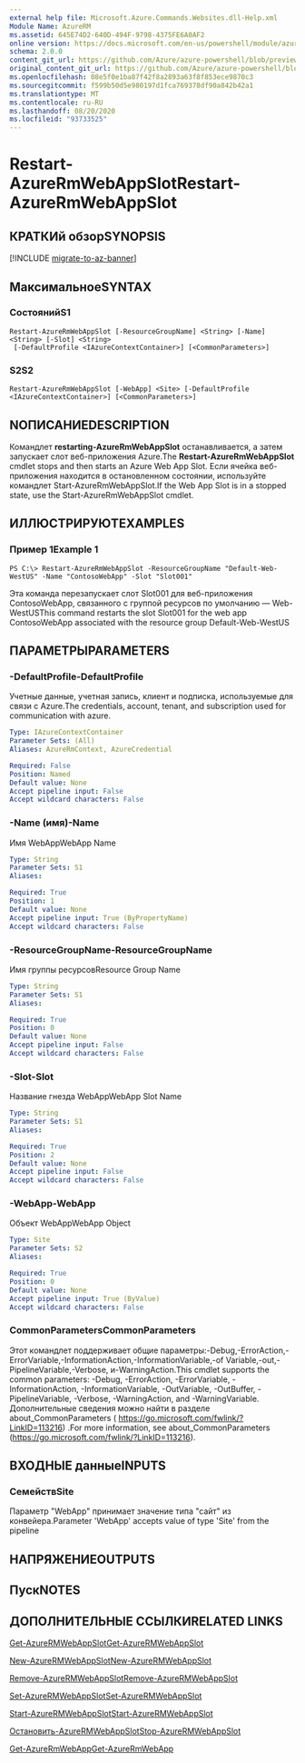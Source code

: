 ```yaml
---
external help file: Microsoft.Azure.Commands.Websites.dll-Help.xml
Module Name: AzureRM
ms.assetid: 645E74D2-640D-494F-9798-4375FE6A0AF2
online version: https://docs.microsoft.com/en-us/powershell/module/azurerm.websites/restart-azurermwebappslot
schema: 2.0.0
content_git_url: https://github.com/Azure/azure-powershell/blob/preview/src/ResourceManager/Websites/Commands.Websites/help/Restart-AzureRmWebAppSlot.md
original_content_git_url: https://github.com/Azure/azure-powershell/blob/preview/src/ResourceManager/Websites/Commands.Websites/help/Restart-AzureRmWebAppSlot.md
ms.openlocfilehash: 08e5f0e1ba87f42f8a2893a63f8f853ece9870c3
ms.sourcegitcommit: f599b50d5e980197d1fca769378df90a842b42a1
ms.translationtype: MT
ms.contentlocale: ru-RU
ms.lasthandoff: 08/20/2020
ms.locfileid: "93733525"
---
```

# <span data-ttu-id="dd58d-101">Restart-AzureRmWebAppSlot</span><span class="sxs-lookup"><span data-stu-id="dd58d-101">Restart-AzureRmWebAppSlot</span></span>

## <span data-ttu-id="dd58d-102">КРАТКИй обзор</span><span class="sxs-lookup"><span data-stu-id="dd58d-102">SYNOPSIS</span></span>

[!INCLUDE [migrate-to-az-banner](../../includes/migrate-to-az-banner.md)]

## <span data-ttu-id="dd58d-103">Максимальное</span><span class="sxs-lookup"><span data-stu-id="dd58d-103">SYNTAX</span></span>

### <span data-ttu-id="dd58d-104">Состояний</span><span class="sxs-lookup"><span data-stu-id="dd58d-104">S1</span></span>
```
Restart-AzureRmWebAppSlot [-ResourceGroupName] <String> [-Name] <String> [-Slot] <String>
 [-DefaultProfile <IAzureContextContainer>] [<CommonParameters>]
```

### <span data-ttu-id="dd58d-105">S2</span><span class="sxs-lookup"><span data-stu-id="dd58d-105">S2</span></span>
```
Restart-AzureRmWebAppSlot [-WebApp] <Site> [-DefaultProfile <IAzureContextContainer>] [<CommonParameters>]
```

## <span data-ttu-id="dd58d-106">NОПИСАНИЕ</span><span class="sxs-lookup"><span data-stu-id="dd58d-106">DESCRIPTION</span></span>
<span data-ttu-id="dd58d-107">Командлет **restarting-AzureRmWebAppSlot** останавливается, а затем запускает слот веб-приложения Azure.</span><span class="sxs-lookup"><span data-stu-id="dd58d-107">The **Restart-AzureRmWebAppSlot** cmdlet stops and then starts an Azure Web App Slot.</span></span>
<span data-ttu-id="dd58d-108">Если ячейка веб-приложения находится в остановленном состоянии, используйте командлет Start-AzureRmWebAppSlot.</span><span class="sxs-lookup"><span data-stu-id="dd58d-108">If the Web App Slot is in a stopped state, use the Start-AzureRmWebAppSlot cmdlet.</span></span>

## <span data-ttu-id="dd58d-109">ИЛЛЮСТРИРУЮТ</span><span class="sxs-lookup"><span data-stu-id="dd58d-109">EXAMPLES</span></span>

### <span data-ttu-id="dd58d-110">Пример 1</span><span class="sxs-lookup"><span data-stu-id="dd58d-110">Example 1</span></span>
```
PS C:\> Restart-AzureRmWebAppSlot -ResourceGroupName "Default-Web-WestUS" -Name "ContosoWebApp" -Slot "Slot001"
```

<span data-ttu-id="dd58d-111">Эта команда перезапускает слот Slot001 для веб-приложения ContosoWebApp, связанного с группой ресурсов по умолчанию — Web-WestUS</span><span class="sxs-lookup"><span data-stu-id="dd58d-111">This command restarts the slot Slot001 for the web app ContosoWebApp associated with the resource group Default-Web-WestUS</span></span>

## <span data-ttu-id="dd58d-112">ПАРАМЕТРЫ</span><span class="sxs-lookup"><span data-stu-id="dd58d-112">PARAMETERS</span></span>

### <span data-ttu-id="dd58d-113">-DefaultProfile</span><span class="sxs-lookup"><span data-stu-id="dd58d-113">-DefaultProfile</span></span>
<span data-ttu-id="dd58d-114">Учетные данные, учетная запись, клиент и подписка, используемые для связи с Azure.</span><span class="sxs-lookup"><span data-stu-id="dd58d-114">The credentials, account, tenant, and subscription used for communication with azure.</span></span>

```yaml
Type: IAzureContextContainer
Parameter Sets: (All)
Aliases: AzureRmContext, AzureCredential

Required: False
Position: Named
Default value: None
Accept pipeline input: False
Accept wildcard characters: False
```

### <span data-ttu-id="dd58d-115">-Name (имя)</span><span class="sxs-lookup"><span data-stu-id="dd58d-115">-Name</span></span>
<span data-ttu-id="dd58d-116">Имя WebApp</span><span class="sxs-lookup"><span data-stu-id="dd58d-116">WebApp Name</span></span>

```yaml
Type: String
Parameter Sets: S1
Aliases: 

Required: True
Position: 1
Default value: None
Accept pipeline input: True (ByPropertyName)
Accept wildcard characters: False
```

### <span data-ttu-id="dd58d-117">-ResourceGroupName</span><span class="sxs-lookup"><span data-stu-id="dd58d-117">-ResourceGroupName</span></span>
<span data-ttu-id="dd58d-118">Имя группы ресурсов</span><span class="sxs-lookup"><span data-stu-id="dd58d-118">Resource Group Name</span></span>

```yaml
Type: String
Parameter Sets: S1
Aliases: 

Required: True
Position: 0
Default value: None
Accept pipeline input: False
Accept wildcard characters: False
```

### <span data-ttu-id="dd58d-119">-Slot</span><span class="sxs-lookup"><span data-stu-id="dd58d-119">-Slot</span></span>
<span data-ttu-id="dd58d-120">Название гнезда WebApp</span><span class="sxs-lookup"><span data-stu-id="dd58d-120">WebApp Slot Name</span></span>

```yaml
Type: String
Parameter Sets: S1
Aliases: 

Required: True
Position: 2
Default value: None
Accept pipeline input: False
Accept wildcard characters: False
```

### <span data-ttu-id="dd58d-121">-WebApp</span><span class="sxs-lookup"><span data-stu-id="dd58d-121">-WebApp</span></span>
<span data-ttu-id="dd58d-122">Объект WebApp</span><span class="sxs-lookup"><span data-stu-id="dd58d-122">WebApp Object</span></span>

```yaml
Type: Site
Parameter Sets: S2
Aliases: 

Required: True
Position: 0
Default value: None
Accept pipeline input: True (ByValue)
Accept wildcard characters: False
```

### <span data-ttu-id="dd58d-123">CommonParameters</span><span class="sxs-lookup"><span data-stu-id="dd58d-123">CommonParameters</span></span>
<span data-ttu-id="dd58d-124">Этот командлет поддерживает общие параметры:-Debug,-ErrorAction,-ErrorVariable,-InformationAction,-InformationVariable,-of Variable,-out,-PipelineVariable,-Verbose, и-WarningAction.</span><span class="sxs-lookup"><span data-stu-id="dd58d-124">This cmdlet supports the common parameters: -Debug, -ErrorAction, -ErrorVariable, -InformationAction, -InformationVariable, -OutVariable, -OutBuffer, -PipelineVariable, -Verbose, -WarningAction, and -WarningVariable.</span></span> <span data-ttu-id="dd58d-125">Дополнительные сведения можно найти в разделе about_CommonParameters ( https://go.microsoft.com/fwlink/?LinkID=113216) .</span><span class="sxs-lookup"><span data-stu-id="dd58d-125">For more information, see about_CommonParameters (https://go.microsoft.com/fwlink/?LinkID=113216).</span></span>

## <span data-ttu-id="dd58d-126">ВХОДНЫЕ данные</span><span class="sxs-lookup"><span data-stu-id="dd58d-126">INPUTS</span></span>

### <span data-ttu-id="dd58d-127">Семейств</span><span class="sxs-lookup"><span data-stu-id="dd58d-127">Site</span></span>
<span data-ttu-id="dd58d-128">Параметр "WebApp" принимает значение типа "сайт" из конвейера.</span><span class="sxs-lookup"><span data-stu-id="dd58d-128">Parameter 'WebApp' accepts value of type 'Site' from the pipeline</span></span>

## <span data-ttu-id="dd58d-129">НАПРЯЖЕНИЕ</span><span class="sxs-lookup"><span data-stu-id="dd58d-129">OUTPUTS</span></span>

## <span data-ttu-id="dd58d-130">Пуск</span><span class="sxs-lookup"><span data-stu-id="dd58d-130">NOTES</span></span>

## <span data-ttu-id="dd58d-131">ДОПОЛНИТЕЛЬНЫЕ ССЫЛКИ</span><span class="sxs-lookup"><span data-stu-id="dd58d-131">RELATED LINKS</span></span>

[<span data-ttu-id="dd58d-132">Get-AzureRMWebAppSlot</span><span class="sxs-lookup"><span data-stu-id="dd58d-132">Get-AzureRMWebAppSlot</span></span>](./Get-AzureRMWebAppSlot.md)

[<span data-ttu-id="dd58d-133">New-AzureRMWebAppSlot</span><span class="sxs-lookup"><span data-stu-id="dd58d-133">New-AzureRMWebAppSlot</span></span>](./New-AzureRMWebAppSlot.md)

[<span data-ttu-id="dd58d-134">Remove-AzureRMWebAppSlot</span><span class="sxs-lookup"><span data-stu-id="dd58d-134">Remove-AzureRMWebAppSlot</span></span>](./Remove-AzureRMWebAppSlot.md)

[<span data-ttu-id="dd58d-135">Set-AzureRMWebAppSlot</span><span class="sxs-lookup"><span data-stu-id="dd58d-135">Set-AzureRMWebAppSlot</span></span>](./Set-AzureRMWebAppSlot.md)

[<span data-ttu-id="dd58d-136">Start-AzureRMWebAppSlot</span><span class="sxs-lookup"><span data-stu-id="dd58d-136">Start-AzureRMWebAppSlot</span></span>](./Start-AzureRMWebAppSlot.md)

[<span data-ttu-id="dd58d-137">Остановить-AzureRMWebAppSlot</span><span class="sxs-lookup"><span data-stu-id="dd58d-137">Stop-AzureRMWebAppSlot</span></span>](./Stop-AzureRMWebAppSlot.md)

[<span data-ttu-id="dd58d-138">Get-AzureRmWebApp</span><span class="sxs-lookup"><span data-stu-id="dd58d-138">Get-AzureRmWebApp</span></span>](./Get-AzureRmWebApp.md)
